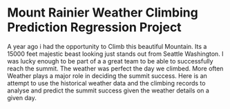 # Mount Rainier Weather Climbing Prediction Regression Project


A year ago i had the opportunity to Climb this beautiful Mountain. Its a 15000 feet majestic beast looking just stands out from Seattle Washington. I was lucky enough to be part of a a great team to be able to successfully reach the summit. The weather was perfect the day we climbed. More often Weather plays a major role in deciding the summit success. Here is an attempt to use the historical weather data and the climbing records to analyse and predict the summit success given the weather details on a given day.
